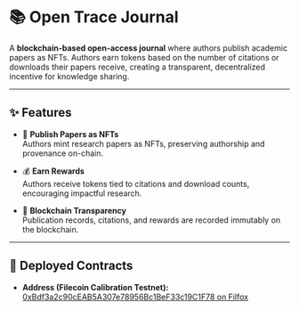 # 📚 Open Trace Journal

A **blockchain-based open-access journal** where authors publish academic papers as NFTs. Authors earn tokens based on the number of citations or downloads their papers receive, creating a transparent, decentralized incentive for knowledge sharing.

---

## ✨ Features

- 📝 **Publish Papers as NFTs**  
  Authors mint research papers as NFTs, preserving authorship and provenance on-chain.

- 💰 **Earn Rewards**  
  Authors receive tokens tied to citations and download counts, encouraging impactful research.

- 🔗 **Blockchain Transparency**  
  Publication records, citations, and rewards are recorded immutably on the blockchain.

---

## 🔗 Deployed Contracts

- **Address (Filecoin Calibration Testnet):**  
  [0xBdf3a2c90cEAB5A307e78956Bc1BeF33c19C1F78 on Filfox](https://calibration.filfox.info/en/address/0xBdf3a2c90cEAB5A307e78956Bc1BeF33c19C1F78)

